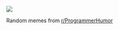 ![](https://preview.redd.it/wuoi5j8xrrrf1.png?width=640&crop=smart&auto=webp&s=f8a8ac23abbc786522bd56f17f9396f07dc6369c)

 Random memes from [r/ProgrammerHumor](https://www.reddit.com/r/ProgrammerHumor/)
